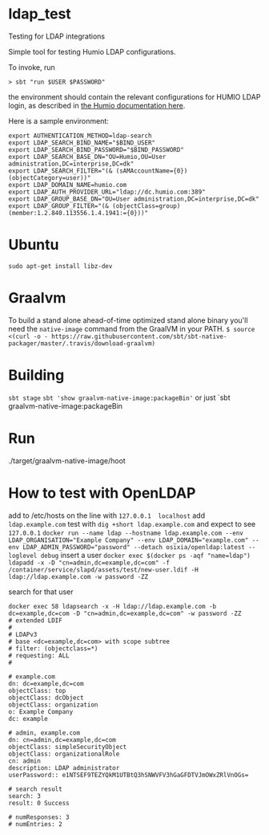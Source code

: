 # ldap_test
Testing for LDAP integrations

Simple tool for testing Humio LDAP configurations.

To invoke, run

```
> sbt "run $USER $PASSWORD"
```

the environment should contain the relevant configurations for HUMIO LDAP login, as described in
[the Humio documentation here](https://docs.humio.com/configuration/authentication/ldap/).

Here is a sample environment:

```
export AUTHENTICATION_METHOD=ldap-search
export LDAP_SEARCH_BIND_NAME="$BIND_USER"
export LDAP_SEARCH_BIND_PASSWORD="$BIND_PASSWORD"
export LDAP_SEARCH_BASE_DN="OU=Humio,OU=User administration,DC=interprise,DC=dk"
export LDAP_SEARCH_FILTER="(& (sAMAccountName={0})(objectCategory=user))"
export LDAP_DOMAIN_NAME=humio.com
export LDAP_AUTH_PROVIDER_URL="ldap://dc.humio.com:389"
export LDAP_GROUP_BASE_DN="OU=User administration,DC=interprise,DC=dk"
export LDAP_GROUP_FILTER="(& (objectClass=group) (member:1.2.840.113556.1.4.1941:={0}))"

```

# Ubuntu
`sudo apt-get install libz-dev`

# Graalvm
To build a stand alone ahead-of-time optimized stand alone binary you'll need the `native-image` command from the GraalVM in your PATH.
`$ source <(curl -o - https://raw.githubusercontent.com/sbt/sbt-native-packager/master/.travis/download-graalvm)`

# Building
`sbt stage`
`sbt 'show graalvm-native-image:packageBin'`
or just `sbt graalvm-native-image:packageBin

# Run
./target/graalvm-native-image/hoot

# How to test with OpenLDAP

add to /etc/hosts on the line with `127.0.0.1  localhost` add `ldap.example.com`
test with `dig +short ldap.example.com` and expect to see `127.0.0.1`
`docker run --name ldap --hostname ldap.example.com --env LDAP_ORGANISATION="Example Company" --env LDAP_DOMAIN="example.com" --env LDAP_ADMIN_PASSWORD="password" --detach osixia/openldap:latest --loglevel debug`
insert a user
`docker exec $(docker ps -aqf "name=ldap") ldapadd -x -D "cn=admin,dc=example,dc=com" -f /container/service/slapd/assets/test/new-user.ldif -H ldap://ldap.example.com -w password -ZZ`

search for that user
```
docker exec 58 ldapsearch -x -H ldap://ldap.example.com -b dc=example,dc=com -D "cn=admin,dc=example,dc=com" -w password -ZZ
# extended LDIF
#
# LDAPv3
# base <dc=example,dc=com> with scope subtree
# filter: (objectclass=*)
# requesting: ALL
#

# example.com
dn: dc=example,dc=com
objectClass: top
objectClass: dcObject
objectClass: organization
o: Example Company
dc: example

# admin, example.com
dn: cn=admin,dc=example,dc=com
objectClass: simpleSecurityObject
objectClass: organizationalRole
cn: admin
description: LDAP administrator
userPassword:: e1NTSEF9TEZYQkM1UTBtQ3hSNWVFV3hGaGFDTVJmOWxZRlVnOGs=

# search result
search: 3
result: 0 Success

# numResponses: 3
# numEntries: 2
```

